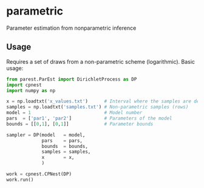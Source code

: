 # parametric
Parameter estimation from nonparametric inference

## Usage
Requires a set of draws from a non-parametric scheme (logarithmic).
Basic usage:
```python
from parest.ParEst import DirichletProcess as DP
import cpnest
import numpy as np

x = np.loadtxt('x_values.txt')      # Interval where the samples are defined
samples = np.loadtxt('samples.txt') # Non-parametric samples (rows)
model = 1                           # Model number
pars  = ['par1', 'par2']            # Parameters of the model
bounds = [[0,1], [0,1]]             # Parameter bounds

sampler = DP(model   = model, 
             pars    = pars, 
             bounds  = bounds,
             samples = samples,
             x       = x,
             )

work = cpnest.CPNest(DP)
work.run()
```
